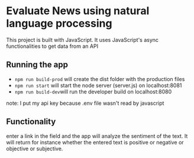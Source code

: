 # Evaluate News using natural language processing
This project is built with JavaScript. It uses JavaScript's async functionalities to get data from an API
## Running the app

- `npm run build-prod` will create the dist folder with the production files
- `npm run start` will start the node server (server.js) on localhost:8081
- `npm run build-dev`will run the developer build on localhost:8080

note: I put my api key because .env file wasn't read by javascript
## Functionality

enter a link in the field and the app will analyze the sentiment of the text. It will return for instance whether the entered text is positive or negative or objective or subjective.